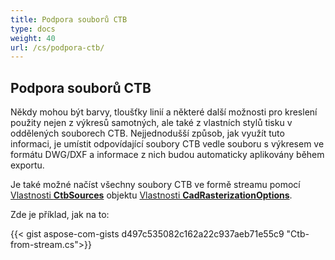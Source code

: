 ```yaml
---
title: Podpora souborů CTB
type: docs
weight: 40
url: /cs/podpora-ctb/
---
```


## **Podpora souborů CTB**

Někdy mohou být barvy, tloušťky linií a některé další možnosti pro kreslení použity nejen z výkresů samotných, ale také z vlastních stylů tisku v oddělených souborech CTB. 
Nejjednodušší způsob, jak využít tuto informaci, je umístit odpovídající soubory CTB vedle souboru s výkresem ve formátu DWG/DXF a informace z nich budou automaticky aplikovány během exportu.

Je také možné načíst všechny soubory CTB ve formě streamu pomocí 
[Vlastnosti **CtbSources**](https://reference.aspose.com/cad/net/aspose.cad.imageoptions/cadrasterizationoptions/ctbsources/) objektu 
[Vlastnosti **CadRasterizationOptions**](https://reference.aspose.com/cad/net/aspose.cad.imageoptions/cadrasterizationoptions/).

Zde je příklad, jak na to:

{{< gist aspose-com-gists d497c535082c162a22c937aeb71e55c9 "Ctb-from-stream.cs">}}
